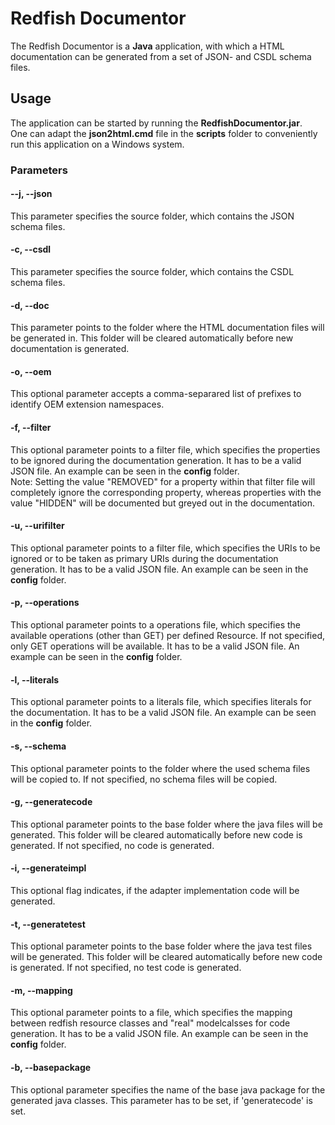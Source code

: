 # Redfish Documentor

The Redfish Documentor is a **Java** application, with which a HTML documentation can be generated from a set of JSON- and CSDL schema files.

## Usage

The application can be started by running the **RedfishDocumentor.jar**.  
One can adapt the **json2html.cmd** file in the **scripts** folder to conveniently run this application on a Windows system.

### Parameters

#### --j, --json

This parameter specifies the source folder, which contains the JSON schema files.

#### -c, --csdl

This parameter specifies the source folder, which contains the CSDL schema files.

#### -d, --doc

This parameter points to the folder where the HTML documentation files will be generated in. This folder will be cleared automatically before new documentation is generated.

#### -o, --oem

This optional parameter accepts a comma-separared list of prefixes to identify OEM extension namespaces.

#### -f, --filter

This optional parameter points to a filter file, which specifies the properties to be ignored during the documentation generation. It has to be a valid JSON file. An example can be seen in the **config** folder.  
Note: Setting the value "REMOVED" for a property within that filter file will completely ignore the corresponding property, whereas properties with the value "HIDDEN" will be documented but greyed out in the documentation.

#### -u, --urifilter

This optional parameter points to a filter file, which specifies the URIs to be ignored or to be taken as primary URIs during the documentation generation. It has to be a valid JSON file. An example can be seen in the **config** folder.

#### -p, --operations

This optional parameter points to a operations file, which specifies the available operations (other than GET) per defined Resource. If not specified, only GET operations will be available. It has to be a valid JSON file. An example can be seen in the **config** folder.

#### -l, --literals

This optional parameter points to a literals file, which specifies literals for the documentation. It has to be a valid JSON file. An example can be seen in the **config** folder.

#### -s, --schema

This optional parameter points to the folder where the used schema files will be copied to. If not specified, no schema files will be copied.

#### -g, --generatecode

This optional parameter points to the base folder where the java files will be generated. This folder will be cleared automatically before new code is generated. If not specified, no code is generated.

#### -i, --generateimpl

This optional flag indicates, if the adapter implementation code will be generated.

#### -t, --generatetest

This optional parameter points to the base folder where the java test files will be generated. This folder will be cleared automatically before new code is generated. If not specified, no test code is generated.

#### -m, --mapping

This optional parameter points to a file, which specifies the mapping between redfish resource classes and "real" modelcalsses for code generation. It has to be a valid JSON file. An example can be seen in the **config** folder.

#### -b, --basepackage

This optional parameter specifies the name of the base java package for the generated java classes. This parameter has to be set, if 'generatecode' is set.

